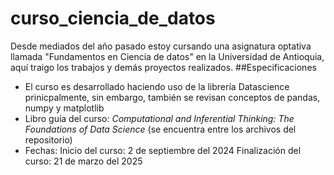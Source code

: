 # curso_ciencia_de_datos
Desde mediados del año pasado estoy cursando una asignatura optativa llamada "Fundamentos en Ciencia de datos" en la Universidad de Antioquia, aquí traigo los trabajos y demás proyectos realizados.
##Especificaciones
- El curso es desarrollado haciendo uso de la librería Datascience prinicpalmente, sin embargo, también se revisan conceptos de pandas, numpy y matplotlib
- Libro guía del curso: *Computational and Inferential Thinking: The Foundations of Data Science* (se encuentra entre los archivos del repositorio)
- Fechas:
  Inicio del curso: 2 de septiembre del 2024
  Finalización del curso: 21 de marzo del 2025 
